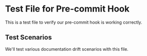 # Test File for Pre-commit Hook

This is a test file to verify our pre-commit hook is working correctly.

## Test Scenarios

We'll test various documentation drift scenarios with this file.